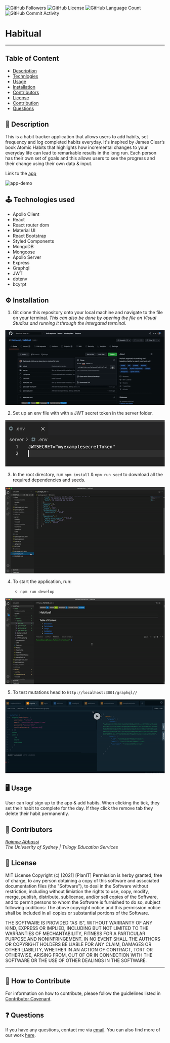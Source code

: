 <img alt="GitHub Followers" src="https://img.shields.io/github/followers/Raimeeab"> <img alt="GitHub License" src="https://img.shields.io/apm/l/vim-mode"> <img alt="GitHub Language Count" src="https://img.shields.io/github/languages/count/Raimeeab/habitual"> <img alt="GitHub Commit Activity" src="https://img.shields.io/github/commit-activity/w/Raimeeab/habitual">
# Habitual
---

## Table of Content 

* [Description](#description)
* [Technlogies](#technologies)
* [Usage](#usage)
* [Installation](#installation)
* [Contributors](#contributors)
* [License](#license)
* [Contribution](#contribution)
* [Questions](#questions)

<a name="description"></a>
## 📝 Description
This is a habit tracker application that allows users to add habits, set frequency and log completed habits everyday. It's inspired by James Clear’s book Atomic Habits that highlights how incremental changes to your everyday life can lead to remarkable results in the long run. Each person has their own set of goals and this allows users to see the progress and their change using their own data & input. 

Link to the [app]()

![app-demo]()

<a name="technologies"></a>
## 🕹 Technologies used 
- Apollo Client
- React 
- React router dom
- Material UI
- React Bootstrap 
- Styled Components 
- MongoDB
- Mongoose 
- Apollo Server
- Express 
- Graphql
- JWT 
- dotenv
- bcyrpt 


<a name="installation"></a>
## ⚙️ Installation 

1. Git clone this repository onto your local machine and navigate to the file on your terminal. *This can also be done by opening the file on Visual Studios and running it through the intergated terminal.*

![git-clone](./client/src/assets//demos/git-clone.gif)

2. Set up an env file with with a JWT secret token in the server folder.

![env-file](./client/src/assets/demos/env.png)

3. In the root directory, run `npm install` & `npm run seed` to download all the required dependencies and seeds.

![install](./client/src/assets//demos/git-install.gif)

4. To start the application, run:

    - `npm run develop`

![start](/client/src/assets/demos/start.gif)

5. To test mutations head to `http://localhost:3001/graphql//`

![graphql-demo](/client/src/assets/demos/gql-demo.gif)

<a name="usage"></a>
## 🖥 Usage 
User can log/ sign up to the app & add habits. When clicking the tick, they set their habit to complete for the day. If they click the remove tab they delete their habit permanently. 

<a name="contributors"></a>
## 👥 Contributors

*[Raimee Abbassi](https://github.com/Raimeeab)* <br>
*The Univserity of Sydney | Trilogy Education Services* <br>

<a name="license"></a>
## 🔖 License

MIT License
Copyright (c) [2021] [PlanIT]
Permission is herby granted, free of charge, to any person obtaining a copy of this software and associated documentation files (the "Software"), to deal in the Software without restriction, including without limiation the rights to use, copy, modify, merge, publish, distribute, sublicense, and/or sell copies of the Software, and to permit persons to whom the Software is furnished to do so, subject following coditions: 
The above copyright notice and this permission notice shall be included in all copies or substantial portions of the Software. 

THE SOFTWARE IS PROVIDED "AS IS", WITHOUT WARRANTY OF ANY KIND, EXPRESS OR IMPLIED, INCLUDING BUT NOT LIMITED TO THE WARRANTIES OF MECHANTABILITY, FITNESS FOR A PARTICULAR PURPOSE AND NONINFRINGEMENT. IN NO EVENT SHALL THE AUTHORS OR COPYRIGHT HOLDERS BE LIABLE FOR ANY CLAIM, DAMAGES OR OTHER LIABILITY, WHETHER IN AN ACTION OF CONTRACT, TORT OR OTHERWISE, ARISING FROM, OUT OF OR IN CONNECTION WITH THE SOFTWARE OR THE USE OF OTHER DEALINGS IN THE SOFTWARE.  

---
<a name="contribution"></a>
## 🤝 How to Contribute

For information on how to contribute, please follow the guidlelines listed in [Contributor Covenant](https://www.contributor-covenant.org/).

<a name="questions"></a>
## ❓ Questions
If you have any questions, contact me via [email](raimee.abbassi@gmail.com). You can also find more of our work [here](https://github.com/Raimeeab).